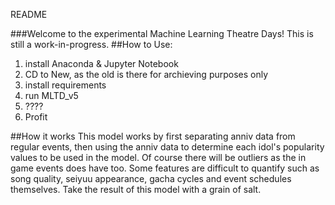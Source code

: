 README

###Welcome to the experimental Machine Learning Theatre Days!
This is still a work-in-progress.
##How to Use:
1. install Anaconda & Jupyter Notebook
2. CD to New, as the old is there for archieving purposes only
3. install requirements
4. run MLTD_v5
5. ????
6. Profit

##How it works
This model works by first separating anniv data from regular events, then using the anniv data
to determine each idol's popularity values to be used in the model. Of course there will be outliers
as the in game events does have too. Some features are difficult to quantify such as song quality, seiyuu appearance,
gacha cycles and event schedules themselves. Take the result of this model with a grain of salt. 
